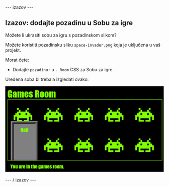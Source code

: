 \--- izazov \---

## Izazov: dodajte pozadinu u Sobu za igre

Možete li ukrasiti sobu za igru ​​s pozadinskom slikom?

Možete koristiti pozadinsku sliku `space-invader.png` koja je uključena u vaš projekt.

Morat ćete:

+ Dodajte `pozadinu:` u `. Room` CSS za Sobu za igre. 

Uređena soba bi trebala izgledati ovako:

![zaslona](images/rooms-games-finished.png)

\--- / izazov \---